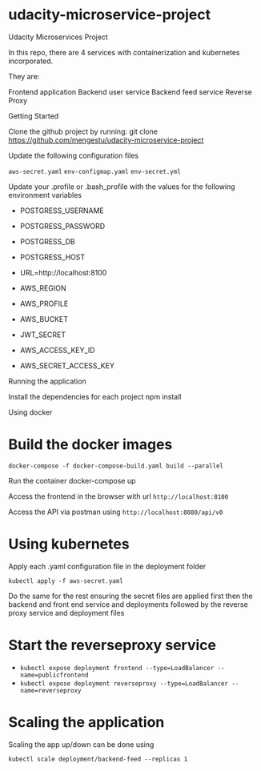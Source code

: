# udacity-microservice-project
Udacity Microservices Project

In this repo, there are 4 services with containerization and kubernetes incorporated.

They are:

Frontend application
Backend user service
Backend feed service
Reverse Proxy

Getting Started

Clone the github project by running:
git clone https://github.com/mengestu/udacity-microservice-project

Update the following configuration files

`aws-secret.yaml`
`env-configmap.yaml`
`env-secret.yml`

Update your .profile or .bash_profile with the values for the following environment variables

* POSTGRESS_USERNAME
* POSTGRESS_PASSWORD
* POSTGRESS_DB
* POSTGRESS_HOST

* URL=http://localhost:8100

* AWS_REGION
* AWS_PROFILE
* AWS_BUCKET
* JWT_SECRET
* AWS_ACCESS_KEY_ID
* AWS_SECRET_ACCESS_KEY

Running the application


Install the dependencies for each project npm install

Using docker


# Build the docker images
`docker-compose -f docker-compose-build.yaml build --parallel`

Run the container
docker-compose up

Access the frontend in the browser with url `http://localhost:8100`

Access the API via postman using `http://localhost:8080/api/v0`

# Using kubernetes

Apply each .yaml configuration file in the deployment folder

`kubectl apply -f aws-secret.yaml`


Do the same for the rest ensuring the secret files are applied first then the backend and front end service and deployments followed by the reverse proxy service and deployment files

# Start the reverseproxy service

* `kubectl expose deployment frontend --type=LoadBalancer --name=publicfrontend`
* `kubectl expose deployment reverseproxy --type=LoadBalancer --name=reverseproxy`



# Scaling the application

Scaling the app up/down can be done using

`kubectl scale deployment/backend-feed --replicas 1`
